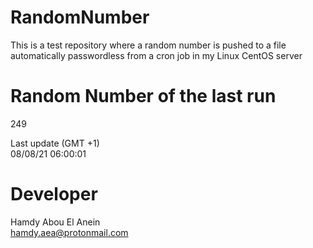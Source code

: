 # RandomNumber    
This is a test repository where a random number is pushed to a file automatically passwordless from a cron job in my Linux CentOS server    
# Random Number of the last run   
249
      
Last update (GMT +1)    
08/08/21 06:00:01
# Developer    
Hamdy Abou El Anein   
hamdy.aea@protonmail.com
